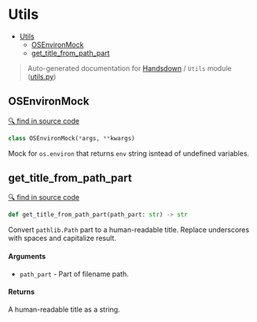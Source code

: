 # Utils

- [Utils](#utils)
  - [OSEnvironMock](#osenvironmock)
  - [get_title_from_path_part](#get_title_from_path_part)

> Auto-generated documentation for [Handsdown](./README.md#modules) / `Utils` module ([utils.py](../handsdown/utils.py))

## OSEnvironMock

[🔍 find in source code](../handsdown/utils.py#L5)

```python
class OSEnvironMock(*args, **kwargs)
```

Mock for `os.environ` that returns `env` string isntead of undefined variables.

## get_title_from_path_part

[🔍 find in source code](../handsdown/utils.py#L14)

```python
def get_title_from_path_part(path_part: str) -> str
```

Convert `pathlib.Path` part to a human-readable title.
Replace underscores with spaces and capitalize result.

#### Arguments

- `path_part` - Part of filename path.

#### Returns

A human-readable title as a string.
